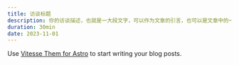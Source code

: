 ```yaml
---
title: 访谈标题
description: 你的访谈描述，也就是一大段文字，可以作为文章的引言，也可以是文章中的一个段落。
duration: 30min
date: 2023-11-01
---
```


Use [Vitesse Them for Astro](https://astro.build/themes/details/vitesse-theme-for-astro/) to start writing your blog posts.
